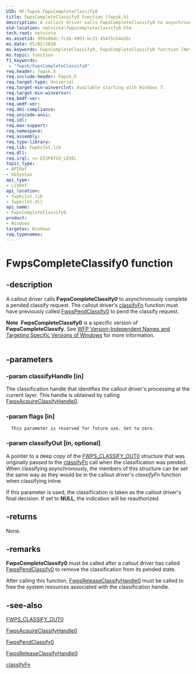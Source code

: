 ```yaml
---
UID: NF:fwpsk.FwpsCompleteClassify0
title: FwpsCompleteClassify0 function (fwpsk.h)
description: A callout driver calls FwpsCompleteClassify0 to asynchronously complete a pended classify request.
old-location: netvista\fwpscompleteclassify0.htm
tech.root: netvista
ms.assetid: 995e86dc-fc26-4903-bc21-45475cb4e2bc
ms.date: 05/02/2018
ms.keywords: FwpsCompleteClassify0, FwpsCompleteClassify0 function [Network Drivers Starting with Windows Vista], fwpsk/FwpsCompleteClassify0, netvista.fwpscompleteclassify0, wfp_ref_2_funct_3_fwps_C_32709694-e6b8-41b8-90ea-4c8ef187ab6f.xml
ms.topic: function
f1_keywords:
 - "fwpsk/FwpsCompleteClassify0"
req.header: fwpsk.h
req.include-header: Fwpsk.h
req.target-type: Universal
req.target-min-winverclnt: Available starting with Windows 7.
req.target-min-winversvr: 
req.kmdf-ver: 
req.umdf-ver: 
req.ddi-compliance: 
req.unicode-ansi: 
req.idl: 
req.max-support: 
req.namespace: 
req.assembly: 
req.type-library: 
req.lib: Fwpkclnt.lib
req.dll: 
req.irql: <= DISPATCH_LEVEL
topic_type:
- APIRef
- kbSyntax
api_type:
- LibDef
api_location:
- fwpkclnt.lib
- fwpkclnt.dll
api_name:
- FwpsCompleteClassify0
product:
- Windows
targetos: Windows
req.typenames: 
---
```


# FwpsCompleteClassify0 function


## -description


A callout driver calls 
  <b>FwpsCompleteClassify0</b> to asynchronously complete a pended classify request. The callout driver's 
  <a href="https://docs.microsoft.com/windows-hardware/drivers/ddi/content/_netvista/">classifyFn</a> function must have previously
  called 
  <a href="https://docs.microsoft.com/windows-hardware/drivers/ddi/content/fwpsk/nf-fwpsk-fwpspendclassify0">FwpsPendClassify0</a> to pend the classify
  request.
<div class="alert"><b>Note</b>  <b>FwpsCompleteClassify0</b> is a specific version of <b>FwpsCompleteClassify</b>. See <a href="https://docs.microsoft.com/windows/desktop/FWP/wfp-version-independent-names-and-targeting-specific-versions-of-windows">WFP Version-Independent Names and Targeting Specific Versions of Windows</a> for more information.</div><div> </div>

## -parameters




### -param classifyHandle [in]

The classification handle that identifies the callout driver's processing at the current layer.
     This handle is obtained by calling 
     <a href="https://docs.microsoft.com/windows-hardware/drivers/ddi/content/fwpsk/nf-fwpsk-fwpsacquireclassifyhandle0">
     FwpsAcquireClassifyHandle0</a>.


### -param flags [in]


      This parameter is reserved for future use. Set to zero.
     


### -param classifyOut [in, optional]

A pointer to a deep copy of the 
     <a href="https://docs.microsoft.com/windows/desktop/api/fwpstypes/ns-fwpstypes-fwps_classify_out0_">FWPS_CLASSIFY_OUT0</a> structure that was originally
     passed to the 
     <a href="https://docs.microsoft.com/windows-hardware/drivers/ddi/content/_netvista/">classifyFn</a> call when the classification was pended. When classifying asynchronously, the members
     of this structure can be set the same way as they would be in the callout driver's 
     <i>classifyFn</i> function when classifying inline.
     

If this parameter is used, the classification is taken as the callout driver's final decision. If set
     to <b>NULL</b>, the indication will be reauthorized.


## -returns



None.




## -remarks



<b>FwpsCompleteClassify0</b> must be called after a callout driver has called 
    <a href="https://docs.microsoft.com/windows-hardware/drivers/ddi/content/fwpsk/nf-fwpsk-fwpspendclassify0">FwpsPendClassify0</a> to remove the
    classification from its pended state.

After calling this function, 
    <a href="https://docs.microsoft.com/windows-hardware/drivers/ddi/content/fwpsk/nf-fwpsk-fwpsreleaseclassifyhandle0">FwpsReleaseClassifyHandle0</a> must
    be called to free the system resources associated with the classification handle.




## -see-also




<a href="https://docs.microsoft.com/windows/desktop/api/fwpstypes/ns-fwpstypes-fwps_classify_out0_">FWPS_CLASSIFY_OUT0</a>



<a href="https://docs.microsoft.com/windows-hardware/drivers/ddi/content/fwpsk/nf-fwpsk-fwpsacquireclassifyhandle0">FwpsAcquireClassifyHandle0</a>



<a href="https://docs.microsoft.com/windows-hardware/drivers/ddi/content/fwpsk/nf-fwpsk-fwpspendclassify0">FwpsPendClassify0</a>



<a href="https://docs.microsoft.com/windows-hardware/drivers/ddi/content/fwpsk/nf-fwpsk-fwpsreleaseclassifyhandle0">FwpsReleaseClassifyHandle0</a>



<a href="https://docs.microsoft.com/windows-hardware/drivers/ddi/content/_netvista/">classifyFn</a>
 

 


